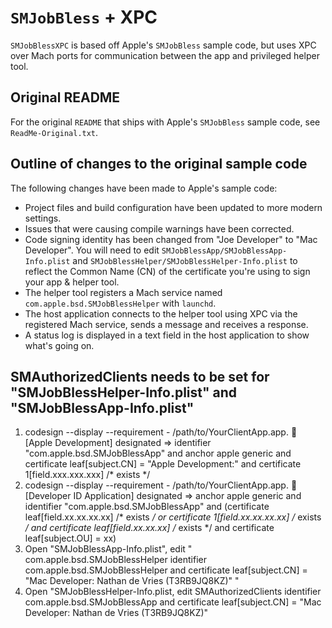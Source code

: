 # `SMJobBless` + XPC #

`SMJobBlessXPC` is based off Apple's `SMJobBless` sample code, but uses XPC over Mach ports for communication between the app and privileged helper tool.

## Original README ##

For the original `README` that ships with Apple's `SMJobBless` sample code, see `ReadMe-Original.txt`.

## Outline of changes to the original sample code ##

The following changes have been made to Apple's sample code:

* Project files and build configuration have been updated to more modern settings.
* Issues that were causing compile warnings have been corrected.
* Code signing identity has been changed from "Joe Developer" to "Mac Developer". You will need to edit `SMJobBlessApp/SMJobBlessApp-Info.plist` and `SMJobBlessHelper/SMJobBlessHelper-Info.plist` to reflect the Common Name (CN) of the certificate you're using to sign your app & helper tool.
* The helper tool registers a Mach service named `com.apple.bsd.SMJobBlessHelper` with `launchd`.
* The host application connects to the helper tool using XPC via the registered Mach service, sends a message and receives a response.
* A status log is displayed in a text field in the host application to show what's going on.

## SMAuthorizedClients needs to be set for "SMJobBlessHelper-Info.plist" and "SMJobBlessApp-Info.plist"
  1. codesign --display --requirement - /path/to/YourClientApp.app. 🔑 [Apple Development]
     designated => identifier "com.apple.bsd.SMJobBlessApp" and anchor apple generic and certificate leaf[subject.CN] = "Apple Development:" and      certificate 1[field.xxx.xxx.xxx] /* exists */
  2. codesign --display --requirement - /path/to/YourClientApp.app. 🔑 [Developer ID Application]
     designated => anchor apple generic and identifier "com.apple.bsd.SMJobBlessApp" and (certificate leaf[field.xx.xx.xx.xx] /*     exists */       or certificate 1[field.xx.xx.xx.xx] /* exists */ and certificate leaf[field.xx.xx.xx] /* exists */   and certificate leaf[subject.OU] = xx)
  3. Open "SMJobBlessApp-Info.plist", edit
      "<dict>
		  <key>com.apple.bsd.SMJobBlessHelper</key>
		  <string>identifier com.apple.bsd.SMJobBlessHelper and certificate leaf[subject.CN] = &quot;Mac Developer: Nathan de Vries (T3RB9JQ8KZ)&quot;      </string>
	</dict>"
  4. Open "SMJobBlessHelper-Info.plist, edit <key>SMAuthorizedClients</key>
	<array>
		<string>identifier com.apple.bsd.SMJobBlessApp and certificate leaf[subject.CN] = &quot;Mac Developer: Nathan de Vries (T3RB9JQ8KZ)&quot;</string>
	</array>
   
     
